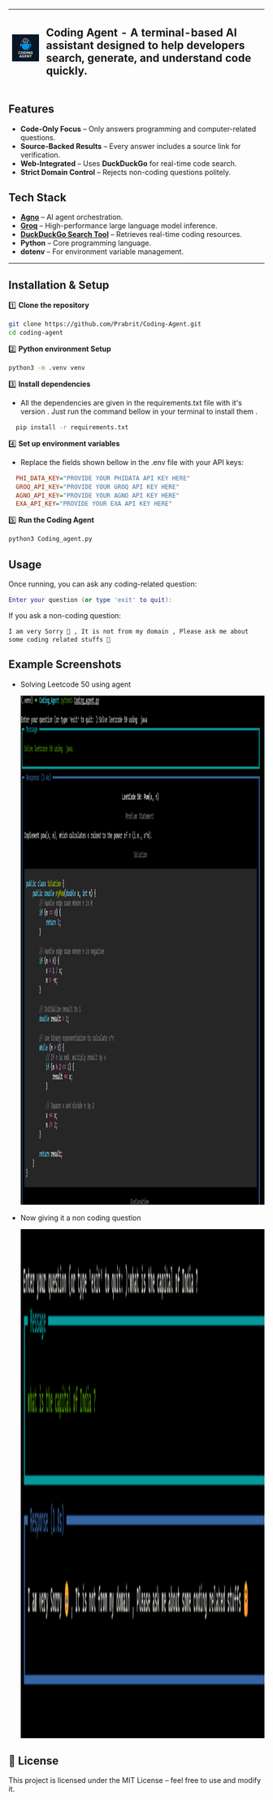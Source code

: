 | <img width="200" alt="Coding_agent_logo" src="https://github.com/Prabrit/Coding-Agent/blob/main/Coding_agent.png"> | <h2>Coding Agent - A terminal-based AI assistant designed to help developers search, generate, and understand code quickly.</h3>
:---:|:---|

## Features 
- **Code-Only Focus** – Only answers programming and computer-related questions.
- **Source-Backed Results** – Every answer includes a source link for verification.
- **Web-Integrated** – Uses **DuckDuckGo** for real-time code search.
- **Strict Domain Control** – Rejects non-coding questions politely.

## Tech Stack
- **[Agno](https://github.com/agno-ai)** – AI agent orchestration.
- **[Groq](https://groq.com/)** – High-performance large language model inference.
- **[DuckDuckGo Search Tool](https://duckduckgo.com/)** – Retrieves real-time coding resources.
- **Python** – Core programming language.
- **dotenv** – For environment variable management.
  
---

##  Installation & Setup  

1️⃣ **Clone the repository**  
```bash
git clone https://github.com/Prabrit/Coding-Agent.git
cd coding-agent
```
2️⃣ **Python environment Setup**
```bash
python3 -m .venv venv
```
3️⃣ **Install dependencies**
- All the dependencies are given in the requirements.txt file with it's version . Just run the     command bellow in your terminal to install them .
  
```bash
  pip install -r requirements.txt
```
4️⃣ **Set up environment variables**
- Replace the fields shown bellow in the .env file with your API keys:

```ini
  PHI_DATA_KEY="PROVIDE YOUR PHIDATA API KEY HERE"
  GROQ_API_KEY="PROVIDE YOUR GROQ API KEY HERE"
  AGNO_API_KEY="PROVIDE YOUR AGNO API KEY HERE"
  EXA_API_KEY="PROVIDE YOUR EXA API KEY HERE"
```
5️⃣ **Run the Coding Agent**

```bash
python3 Coding_agent.py
```
## Usage
Once running, you can ask any coding-related question:

```lua
Enter your question (or type 'exit' to quit):
```
If you ask a non-coding question:

```pgsql
I am very Sorry 🥹 , It is not from my domain , Please ask me about some coding related stuffs 🤗
```
## Example Screenshots
- Solving Leetcode 50 using agent

  <img src="https://github.com/Prabrit/Coding-Agent/blob/main/Example1.png" alt="Draw" width="1000" height="1000" />

- Now giving it a non coding question
  
  <img src="https://github.com/Prabrit/Coding-Agent/blob/main/Example2.png" alt="Draw" width="1000" height="1000" />

## 📜 License

This project is licensed under the MIT License – feel free to use and modify it.
  
  
  




   


